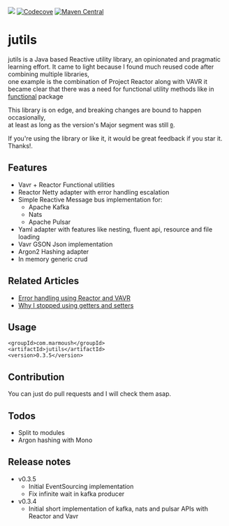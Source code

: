 [![](https://travis-ci.org/IsmailMarmoush/jutils.svg?branch=master)](https://travis-ci.org/IsmailMarmoush/jutils?branch=master)
[![Codecove](https://codecov.io/github/ismailmarmoush/jutils/coverage.svg?precision=2)](https://codecov.io/gh/IsmailMarmoush/jutils)
[![Maven Central](https://maven-badges.herokuapp.com/maven-central/com.marmoush/jutils/badge.svg?style=flat-square)](https://maven-badges.herokuapp.com/maven-central/com.marmoush/jutils/)

# jutils
jutils is a Java based Reactive utility library, an opinionated and pragmatic learning effort.
It came to light because I found much reused code after combining multiple libraries,  
one example is the combination of Project Reactor along with VAVR
it became clear that there was a need for functional utility methods like in 
[functional](src/main/java/com/marmoush/jutils/core/utils/functional) package

This library is on edge, and breaking changes are bound to happen occasionally,  
at least as long as the version's Major segment was still
[`0`](https://semver.org/#how-should-i-deal-with-revisions-in-the-0yz-initial-development-phase).

If you're using the library or like it, it would be great feedback if you star it. Thanks!.

## Features
* Vavr + Reactor Functional utilities
* Reactor Netty adapter with error handling escalation
* Simple Reactive Message bus implementation for:
  * Apache Kafka
  * Nats
  * Apache Pulsar
* Yaml adapter with features like nesting, fluent api, resource and file loading
* Vavr GSON Json implementation
* Argon2 Hashing adapter
* In memory generic crud

## Related Articles
* [Error handling using Reactor and VAVR](https://marmoush.com/2019/11/12/Error-Handling.html)
* [Why I stopped using getters and setters](https://marmoush.com/2019/12/13/stopped-using-getters-and-setters.html)

## Usage

```
<groupId>com.marmoush</groupId>
<artifactId>jutils</artifactId>
<version>0.3.5</version>
```

## Contribution
You can just do pull requests and I will check them asap.

## Todos
* Split to modules
* Argon hashing with Mono

## Release notes
* v0.3.5
  * Initial EventSourcing implementation
  * Fix infinite wait in kafka producer
* v0.3.4
  * Initial short implementation of kafka, nats and pulsar APIs with Reactor and Vavr
